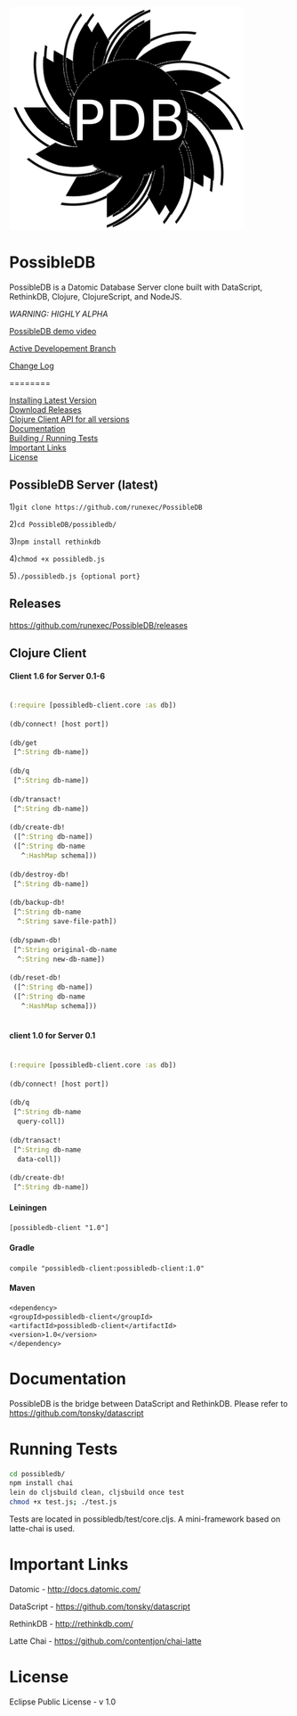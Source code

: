 ![logo.png](possibledb/logo.png)

PossibleDB
==========

PossibleDB is a Datomic Database Server clone built with DataScript, RethinkDB, Clojure, ClojureScript, and NodeJS.

*WARNING: HIGHLY ALPHA*

[PossibleDB demo video](http://vimeo.com/107237345)

[Active Developement Branch](https://github.com/runexec/PossibleDB/tree/dev)

[Change Log](CHANGES.md)

========

[Installing Latest Version](#possibledb-server-latest)<br />
[Download Releases](#releases)<br />
[Clojure Client API for all versions](#clojure-client)<br />
[Documentation](#documentation)<br />
[Building / Running Tests](#running-tests)<br />
[Important Links](#important-links)<br />
[License](#license)<br />

## PossibleDB Server (latest)

1)```git clone https://github.com/runexec/PossibleDB```

2)```cd PossibleDB/possibledb/```

3)```npm install rethinkdb```

4)```chmod +x possibledb.js```

5)```./possibledb.js {optional port}```


## Releases

https://github.com/runexec/PossibleDB/releases

## Clojure Client

#### Client 1.6 for Server 0.1-6

```clojure

(:require [possibledb-client.core :as db])

(db/connect! [host port])

(db/get
 [^:String db-name])

(db/q
 [^:String db-name])

(db/transact!
 [^:String db-name])

(db/create-db!
 ([^:String db-name])
 ([^:String db-name
   ^:HashMap schema]))

(db/destroy-db!
 [^:String db-name])

(db/backup-db!
 [^:String db-name
  ^:String save-file-path])

(db/spawn-db!
 [^:String original-db-name
  ^:String new-db-name])

(db/reset-db!
 ([^:String db-name])
 ([^:String db-name
   ^:HashMap schema]))
  
```

#### client 1.0 for Server 0.1

```clojure

(:require [possibledb-client.core :as db])

(db/connect! [host port])

(db/q
 [^:String db-name
  query-coll])

(db/transact!
 [^:String db-name
  data-coll])

(db/create-db!
 [^:String db-name])

```

#### Leiningen

```[possibledb-client "1.0"]```

#### Gradle

```compile "possibledb-client:possibledb-client:1.0"```

#### Maven

```
<dependency>
<groupId>possibledb-client</groupId>
<artifactId>possibledb-client</artifactId>
<version>1.0</version>
</dependency>
```

# Documentation

PossibleDB is the bridge between DataScript and RethinkDB. Please refer to https://github.com/tonsky/datascript

# Running Tests

```bash
cd possibledb/
npm install chai
lein do cljsbuild clean, cljsbuild once test
chmod +x test.js; ./test.js
```

Tests are located in possibledb/test/core.cljs. A mini-framework based on latte-chai is used.

# Important Links

Datomic - http://docs.datomic.com/

DataScript - https://github.com/tonsky/datascript

RethinkDB - http://rethinkdb.com/

Latte Chai - https://github.com/contentjon/chai-latte

# License 

Eclipse Public License - v 1.0
